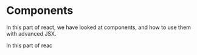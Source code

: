# Components

In this part of react, we have looked at components, and how to use them with advanced JSX.

In this part of reac